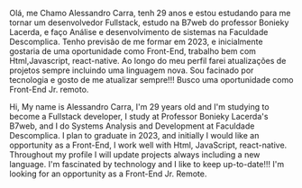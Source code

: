 Olá, me Chamo Alessandro Carra, tenh 29 anos e estou estudando para me tornar um desenvolvedor Fullstack,
estudo na B7web do professor Bonieky Lacerda, e faço Análise e desenvolvimento de sistemas na Faculdade Descomplica.
  Tenho previsão de me formar em 2023, e inicialmente gostaria de uma oportunidade como Front-End, trabalho bem com Html,Javascript, react-native.
  Ao longo do meu perfil farei atualizações de projetos sempre incluindo uma linguagem nova.
  Sou facinado por tecnologia e gosto de me atualizar sempre!!!
  Busco uma oportunidade como Front-End Jr. remoto. 
  
  Hi, My name is Alessandro Carra, I'm 29 years old and I'm studying to become a Fullstack developer,
I study at Professor Bonieky Lacerda's B7web, and I do Systems Analysis and Development at Faculdade Descomplica.
  I plan to graduate in 2023, and initially I would like an opportunity as a Front-End, I work well with Html, JavaScript, react-native.
  Throughout my profile I will update projects always including a new language.
  I'm fascinated by technology and I like to keep up-to-date!!!
  I'm looking for an opportunity as a Front-End Jr. Remote.
